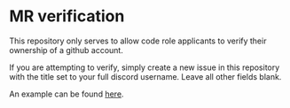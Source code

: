 # MR verification

This repository only serves to allow code role applicants to verify their ownership of a github account.

If you are attempting to verify, simply create a new issue in this repository with the title set to your full discord username. Leave all other fields blank.

An example can be found [here](https://github.com/mlengy/mr-verification/issues/1).
